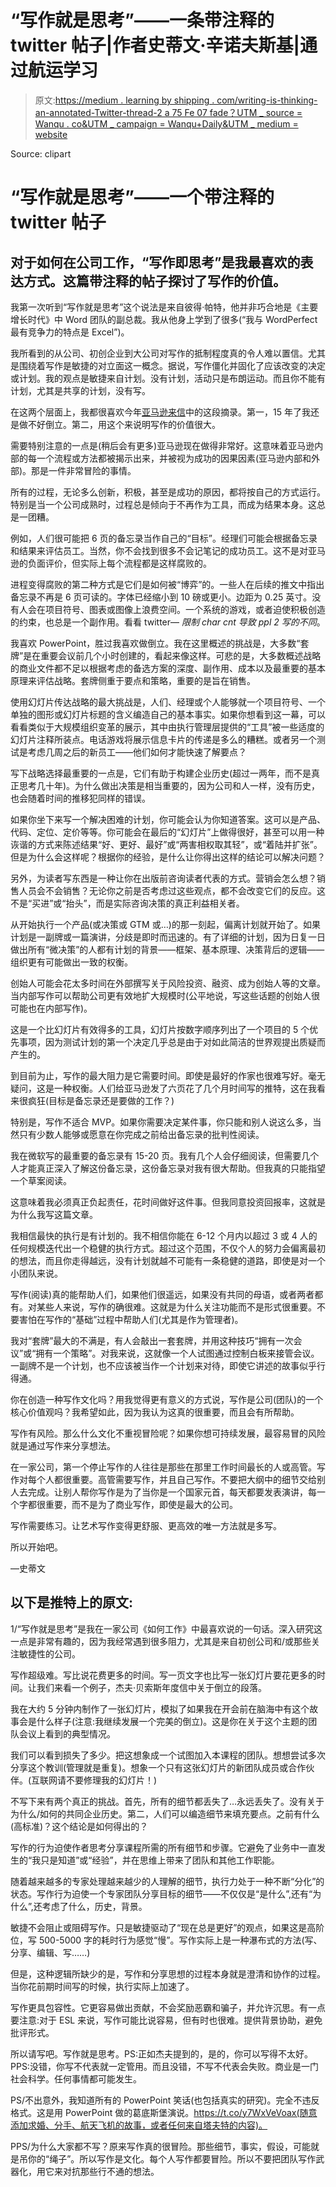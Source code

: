 # “写作就是思考”——一条带注释的 twitter 帖子|作者史蒂文·辛诺夫斯基|通过航运学习

> 原文:[https://medium . learning by shipping . com/writing-is-thinking-an-annotated-Twitter-thread-2 a 75 Fe 07 fade？UTM _ source = Wanqu . co&UTM _ campaign = Wanqu+Daily&UTM _ medium = website](https://medium.learningbyshipping.com/writing-is-thinking-an-annotated-twitter-thread-2a75fe07fade?utm_source=wanqu.co&utm_campaign=Wanqu+Daily&utm_medium=website)



Source: clipart



# “写作就是思考”——一个带注释的 twitter 帖子

## 对于如何在公司工作，“写作即思考”是我最喜欢的表达方式。这篇带注释的帖子探讨了写作的价值。



我第一次听到“写作就是思考”这个说法是来自彼得·帕特，他并非巧合地是《主要增长时代》中 Word 团队的副总裁。我从他身上学到了很多(“我与 WordPerfect 最有竞争力的特点是 Excel”)。

我所看到的从公司、初创企业到大公司对写作的抵制程度真的令人难以置信。尤其是围绕着写作是敏捷的对立面这一概念。据说，写作僵化并固化了应该改变的决定或计划。我的观点是敏捷来自计划。没有计划，活动只是布朗运动。而且你不能有计划，尤其是共享的计划，没有写。



在这两个层面上，我都很喜欢今年[亚马逊来信](https://www.sec.gov/Archives/edgar/data/1018724/000119312518121161/d456916dex991.htm)中的这段摘录。第一，15 年了我还是做不好倒立。第二，用这个来说明写作的价值很大。

需要特别注意的一点是(稍后会有更多)亚马逊现在做得非常好。这意味着亚马逊内部的每一个流程或方法都被揭示出来，并被视为成功的因果因素(亚马逊内部和外部)。那是一件非常冒险的事情。

所有的过程，无论多么创新，积极，甚至是成功的原因，都将按自己的方式运行。特别是当一个公司成熟时，过程总是倾向于不再作为工具，而成为结果本身。这总是一团糟。

例如，人们很可能把 6 页的备忘录当作自己的“目标”。经理们可能会根据备忘录和结果来评估员工。当然，你不会找到很多不会记笔记的成功员工。这不是对亚马逊的负面评价，但实际上每个流程都是这样腐败的。

进程变得腐败的第二种方式是它们是如何被“博弈”的。一些人在后续的推文中指出备忘录不再是 6 页可读的。字体已经缩小到 10 磅或更小。边距为 0.25 英寸。没有人会在项目符号、图表或图像上浪费空间。一个系统的游戏，或者迫使积极创造的约束，也总是一个副作用。看看 twitter— *限制 char cnt 导致 ppl 2 写的不同*。



我喜欢 PowerPoint，胜过我喜欢做倒立。我在这里概述的挑战是，大多数“套牌”是在重要会议前几个小时创建的，看起来像这样。可悲的是，大多数概述战略的商业文件都不足以根据考虑的备选方案的深度、副作用、成本以及最重要的基本原理来评估战略。套牌侧重于要点和策略，重要的是旨在销售。



使用幻灯片传达战略的最大挑战是，人们、经理或个人能够就一个项目符号、一个单独的图形或幻灯片标题的含义编造自己的基本事实。如果你想看到这一幕，可以看看类似于大规模组织变革的展示，其中由执行管理层提供的“工具”被一些适度的幻灯片注释所装点。电话游戏将展示信息卡片的传递是多么的糟糕。或者另一个测试是考虑几周之后的新员工——他们如何才能快速了解要点？

写下战略选择最重要的一点是，它们有助于构建企业历史(超过一两年，而不是真正思考几十年)。为什么做出决策是相当重要的，因为公司和人一样，没有历史，也会随着时间的推移犯同样的错误。

如果你坐下来写一个解决困难的计划，你可能会认为你知道答案。这可以是产品、代码、定位、定价等等。你可能会在最后的“幻灯片”上做得很好，甚至可以用一种诙谐的方式来陈述结果“好、更好、最好”或“两害相权取其轻”，或“着陆并扩张”。但是为什么会这样呢？根据你的经验，是什么让你得出这样的结论可以解决问题？

另外，为读者写东西是一种让你在出版前咨询读者代表的方式。营销会怎么想？销售人员会不会销售？无论你之前是否考虑过这些观点，都不会改变它们的反应。这不是“买进”或“抬头”，而是实际咨询决策的真正利益相关者。



从开始执行一个产品(或决策或 GTM 或…)的那一刻起，偏离计划就开始了。如果计划是一副牌或一篇演讲，分歧是即时而迅速的。有了详细的计划，因为日复一日做出所有“微决策”的人都有计划的背景——框架、基本原理、决策背后的逻辑——组织更有可能做出一致的权衡。

创始人可能会花太多时间在外部撰写关于风险投资、融资、成为创始人等的文章。当内部写作可以帮助公司更有效地扩大规模时(公平地说，写这些话题的创始人很可能也在内部写作)。

这是一个比幻灯片有效得多的工具，幻灯片按数字顺序列出了一个项目的 5 个优先事项，因为测试计划的第一个决定几乎总是由于对如此简洁的世界观提出质疑而产生的。



到目前为止，写作的最大阻力是它需要时间。即使是最好的作家也很难写好。毫无疑问，这是一种权衡。人们给亚马逊发了六页花了几个月时间写的推特，这在我看来很疯狂(目标是备忘录还是要做的工作？)

特别是，写作不适合 MVP。如果你需要决定某件事，你只能和别人说这么多，当然只有少数人能够或愿意在你完成之前给出备忘录的批判性阅读。

我在微软写的最重要的备忘录有 15-20 页。我有几个人会仔细阅读，但需要几个人才能真正深入了解这份备忘录，这份备忘录对我有很大帮助。但我真的只能指望一个草案阅读。

这意味着我必须真正负起责任，花时间做好这件事。但我同意投资回报率，这就是为什么我写这篇文章。



我相信最快的执行是有计划的。我不相信你能在 6-12 个月内以超过 3 或 4 人的任何规模迭代出一个稳健的执行方式。超过这个范围，不仅个人的努力会偏离最初的想法，而且你走得越远，没有计划就越不可能有一条稳健的道路，即使是对一个小团队来说。



写作(阅读)真的能帮助人们，如果他们很遥远，如果没有共同的母语，或者两者都有。对某些人来说，写作的确很难。这就是为什么关注功能而不是形式很重要。不要害怕在写作的“基础”过程中帮助人们(尤其是作为管理者)。

我对“套牌”最大的不满是，有人会敲出一套套牌，并用这种技巧“拥有一次会议”或“拥有一个策略”。对我来说，这就像一个人试图通过控制白板来接管会议。一副牌不是一个计划，也不应该被当作一个计划来对待，即使它讲述的故事似乎行得通。



你在创造一种写作文化吗？用我觉得更有意义的方式说，写作是公司(团队)的一个核心价值观吗？我希望如此，因为我认为这真的很重要，而且会有所帮助。

写作有风险。那么什么文化不重视冒险呢？如果你想可持续发展，最容易冒的风险就是通过写作来分享想法。

在一家公司，第一个停止写作的人往往是那些在那里工作时间最长的人或高管。写作对每个人都很重要。高管需要写作，并且自己写作。不要把大纲中的细节交给别人去完成。让别人帮你写作是为了当你是一个国家元首，每天都要发表演讲，每一个字都很重要，而不是为了商业写作，即使是最大的公司。

写作需要练习。让艺术写作变得更舒服、更高效的唯一方法就是多写。

所以开始吧。

—史蒂文



















## 以下是推特上的原文:

1/“写作就是思考”是我在一家公司《如何工作》中最喜欢说的一句话。深入研究这一点是非常有趣的，因为我经常遇到很多阻力，尤其是来自初创公司和/或那些关注敏捷性的公司。

写作超级难。写比说花费更多的时间。写一页文字也比写一张幻灯片要花更多的时间。让我们来看一个例子，杰夫·贝索斯年度信中关于倒立的段落。



我在大约 5 分钟内制作了一张幻灯片，模拟了如果我在开会前在脑海中有这个故事会是什么样子(注意:我继续发展一个完美的倒立)。这是你在关于这个主题的团队会议上看到的典型情况。



我们可以看到损失了多少。把这想象成一个试图加入本课程的团队。想想尝试多次分享这个教训(管理就是重复)。想象一个只有这张幻灯片的新团队成员或合作伙伴。(互联网请不要修理我的幻灯片！)

不写下来有两个真正的挑战。首先，所有的细节都丢失了…永远丢失了。没有关于为什么/如何的共同企业历史。第二，人们可以编造细节来填充要点。之前有什么(高标准)？这个结论是如何得出的？

写作的行为迫使作者思考分享课程所需的所有细节和步骤。它避免了业务中一直发生的“我只是知道”或“经验”，并在思维上带来了团队和其他工作职能。

随着越来越多的专家处理越来越少的人理解的细节，执行力处于一种不断“分化”的状态。写作行为迫使一个专家团队分享目标的细节——不仅仅是“是什么”,还有“为什么”,还考虑了什么，历史，背景。

敏捷不会阻止或阻碍写作。只是敏捷驱动了“现在总是更好”的观点，如果这是高阶位，写 500-5000 字的耗时行为感觉“慢”。写作实际上是一种瀑布式的方法(写、分享、编辑、写……)

但是，这种逻辑所缺少的是，写作和分享思想的过程本身就是澄清和协作的过程。当你花前期时间写的时候，执行实际上加速了。

写作更具包容性。它更容易做出贡献，不会奖励恶霸和骗子，并允许沉思。有一点要注意:对于 ESL 来说，写作可能比说容易，但有时也很难。提供背景协助，避免批评形式。

所以请写吧。写作就是思考。PS:正如杰夫提到的，是的，你可以写得不太好。PPS:没错，你写不代表就一定管用。而且没错，不写不代表会失败。商业是一门社会科学。任何事情都可能发生。

PS/不出意外，我知道所有的 PowerPoint 笑话(也包括真实的研究)。完全不违反格式。这是用 PowerPoint 做的葛底斯堡演说。https://t.co/y7WxVeVoax(随意添加求婚、分手、航天飞机的故事，或者任何来自塔夫特的内容)。

PPS/为什么大家都不写？原来写作真的很冒险。那些细节，事实，假设，可能就是吊你的“绳子”。所以写作是文化。每个人写作都要冒险。所以不要把团队写作武器化，用它来对抗那些行不通的想法。



